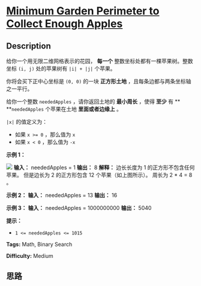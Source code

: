 # [Minimum Garden Perimeter to Collect Enough Apples][title]

## Description

给你一个用无限二维网格表示的花园， **每一个**  整数坐标处都有一棵苹果树。整数坐标 `(i, j)` 处的苹果树有 `|i| + |j|` 个苹果。

你将会买下正中心坐标是 `(0, 0)` 的一块 **正方形土地**  ，且每条边都与两条坐标轴之一平行。

给你一个整数 `neededApples` ，请你返回土地的  **最小周长**  ，使得  **至少**  有 ** **`neededApples`
个苹果在土地  **里面或者边缘上** 。

`|x|` 的值定义为：

  * 如果 `x >= 0` ，那么值为 `x`
  * 如果 `x < 0` ，那么值为 `-x`



**示例 1：**

![](https://pic.leetcode-cn.com/1627790803-qcBKFw-image.png)
            **输入：** neededApples = 1    **输出：** 8    **解释：** 边长长度为 1 的正方形不包含任何苹果。    但是边长为 2 的正方形包含 12 个苹果（如上图所示）。    周长为 2 * 4 = 8 。    

**示例 2：**
            **输入：** neededApples = 13    **输出：** 16    

**示例 3：**
            **输入：** neededApples = 1000000000    **输出：** 5040    



**提示：**

  * `1 <= neededApples <= 1015`


**Tags:** Math, Binary Search

**Difficulty:** Medium

## 思路

[title]: https://leetcode-cn.com/problems/minimum-garden-perimeter-to-collect-enough-apples
